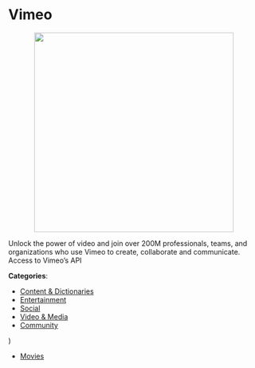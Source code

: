 # Vimeo
<p align="center">
    <img width="400" src="https://raw.githubusercontent.com/apis-list/apis-list/apis/vimeo/logo_256x256.png" />
</p>

Unlock the power of video and join over 200M professionals, teams, and organizations who use Vimeo to create, collaborate and communicate. Access to Vimeo’s API



**Categories**:
- [Content & Dictionaries](https://github.com/apis-list/apis-list#content-and-dictionaries)
- [Entertainment](https://github.com/apis-list/apis-list#entertainment)
- [Social](https://github.com/apis-list/apis-list#social)
- [Video & Media](https://github.com/apis-list/apis-list#video-and-media)
- [Community](https://github.com/apis-list/apis-list#community)



)
- [Movies](https://github.com/apis-list/apis-list#movies)



